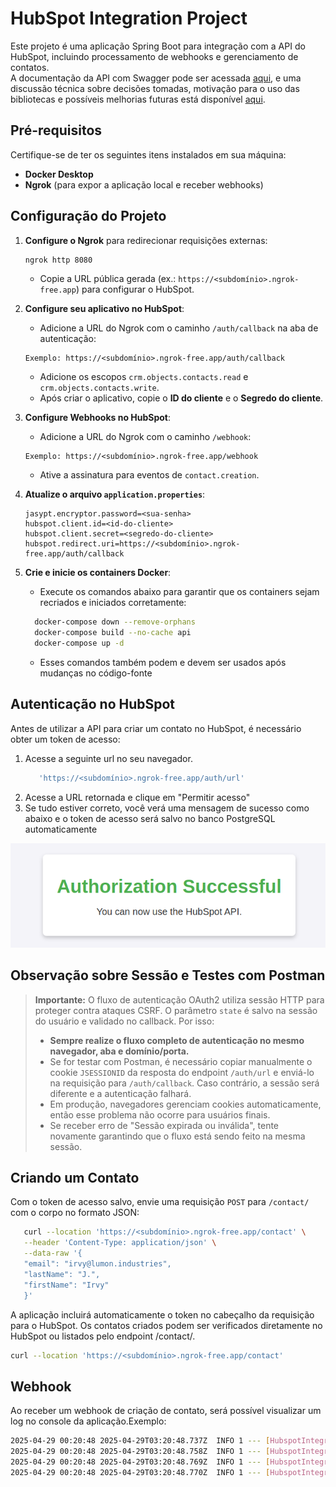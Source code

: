 # HubSpot Integration Project

Este projeto é uma aplicação Spring Boot para integração com a API do HubSpot, incluindo processamento de webhooks e gerenciamento de contatos.  
A documentação da API com Swagger pode ser acessada [aqui](http://localhost:8080/swagger-ui/index.html#/), e uma discussão técnica sobre decisões tomadas, motivação para o uso das bibliotecas e possíveis melhorias futuras está disponível [aqui](documentacaotecnica.md).

## Pré-requisitos

Certifique-se de ter os seguintes itens instalados em sua máquina:

- **Docker Desktop**
- **Ngrok** (para expor a aplicação local e receber webhooks)

## Configuração do Projeto


1. **Configure o Ngrok** para redirecionar requisições externas:
   ```bash
   ngrok http 8080
    ```
   - Copie a URL pública gerada (ex.: `https://<subdomínio>.ngrok-free.app`) para configurar o HubSpot. 

2. **Configure seu aplicativo no HubSpot**:
      - Adicione a URL do Ngrok com o caminho `/auth/callback` na aba de autenticação:
     ```text
     Exemplo: https://<subdomínio>.ngrok-free.app/auth/callback
     ```
   - Adicione os escopos `crm.objects.contacts.read` e `crm.objects.contacts.write`.
   - Após criar o aplicativo, copie o **ID do cliente** e o **Segredo do cliente**.
3. **Configure Webhooks no HubSpot**:
   - Adicione a URL do Ngrok com o caminho `/webhook`:
   ```text
   Exemplo: https://<subdomínio>.ngrok-free.app/webhook
   ```
   - Ative a assinatura para eventos de `contact.creation`.
4. **Atualize o arquivo `application.properties`**:
    ```properties
    jasypt.encryptor.password=<sua-senha>
    hubspot.client.id=<id-do-cliente>
    hubspot.client.secret=<segredo-do-cliente>
    hubspot.redirect.uri=https://<subdomínio>.ngrok-free.app/auth/callback
    ```
5. **Crie e inicie os containers Docker**:
   - Execute os comandos abaixo para garantir que os containers sejam recriados e iniciados corretamente:
   ```bash
     docker-compose down --remove-orphans
     docker-compose build --no-cache api
     docker-compose up -d
     ```
   - Esses comandos também podem e devem ser usados após mudanças no código-fonte
## Autenticação no HubSpot

Antes de utilizar a API para criar um contato no HubSpot, é necessário obter um token de acesso:

1. Acesse a seguinte url no seu navegador.
   ```bash
      'https://<subdomínio>.ngrok-free.app/auth/url'
   ```
2. Acesse a URL retornada e clique em "Permitir acesso"
3. Se tudo estiver correto, você verá uma mensagem de sucesso como abaixo e o token de acesso será salvo no banco PostgreSQL automaticamente

![img.png](img.png)

## Observação sobre Sessão e Testes com Postman

> **Importante:** O fluxo de autenticação OAuth2 utiliza sessão HTTP para proteger contra ataques CSRF. O parâmetro `state` é salvo na sessão do usuário e validado no callback. Por isso:
>
> - **Sempre realize o fluxo completo de autenticação no mesmo navegador, aba e domínio/porta.**
> - Se for testar com Postman, é necessário copiar manualmente o cookie `JSESSIONID` da resposta do endpoint `/auth/url` e enviá-lo na requisição para `/auth/callback`. Caso contrário, a sessão será diferente e a autenticação falhará.
> - Em produção, navegadores gerenciam cookies automaticamente, então esse problema não ocorre para usuários finais.
> - Se receber erro de "Sessão expirada ou inválida", tente novamente garantindo que o fluxo está sendo feito na mesma sessão.

## Criando um Contato

Com o token de acesso salvo, envie uma requisição `POST` para `/contact/` com o corpo no formato JSON:

   ```bash 
      curl --location 'https://<subdomínio>.ngrok-free.app/contact' \
      --header 'Content-Type: application/json' \
      --data-raw '{
      "email": "irvy@lumon.industries",
      "lastName": "J.",
      "firstName": "Irvy"
      }'
   
   ```
A aplicação incluirá automaticamente o token no cabeçalho da requisição para o HubSpot. 
Os contatos criados podem ser verificados diretamente no HubSpot ou listados pelo endpoint /contact/.

   ``` bash
   curl --location 'https://<subdomínio>.ngrok-free.app/contact'
   ```

## Webhook

Ao receber um webhook de criação de contato, será possível visualizar um log no console da aplicação.Exemplo:

   ``` bash
   2025-04-29 00:20:48 2025-04-29T03:20:48.737Z  INFO 1 --- [HubspotIntegration] [nio-8080-exec-1] c.e.h.controller.WebhookController       : Evento recebido: HubSpotWebhookEvent(appId=123456, eventId=7890, subscriptionId=12345, portalId=54321, occurredAt=1679876543210, subscriptionType=contact.creation, attemptNumber=1, objectId=987654, changeSource=CRM, changeFlag=new)
   2025-04-29 00:20:48 2025-04-29T03:20:48.758Z  INFO 1 --- [HubspotIntegration] [nio-8080-exec-1] c.e.h.controller.WebhookController       : Evento enviado para RabbitMQ: HubSpotWebhookEvent(appId=123456, eventId=7890, subscriptionId=12345, portalId=54321, occurredAt=1679876543210, subscriptionType=contact.creation, attemptNumber=1, objectId=987654, changeSource=CRM, changeFlag=new)
   2025-04-29 00:20:48 2025-04-29T03:20:48.769Z  INFO 1 --- [HubspotIntegration] [ntContainer#0-2] c.e.h.component.RabbitConsumer           : Consumindo evento: HubSpotWebhookEvent(appId=123456, eventId=7890, subscriptionId=12345, portalId=54321, occurredAt=1679876543210, subscriptionType=contact.creation, attemptNumber=1, objectId=987654, changeSource=CRM, changeFlag=new)
   2025-04-29 00:20:48 2025-04-29T03:20:48.770Z  INFO 1 --- [HubspotIntegration] [ntContainer#0-2] c.e.h.service.ContactService             : Processando evento de criação de contato: HubSpotWebhookEvent(appId=123456, eventId=7890, subscriptionId=12345, portalId=54321, occurredAt=1679876543210, subscriptionType=contact.creation, attemptNumber=1, objectId=987654, changeSource=CRM, changeFlag=new)
   ```